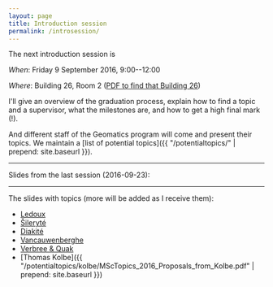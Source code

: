 ```yaml
---
layout: page
title: Introduction session
permalink: /introsession/
---
```


The next introduction session is 

_When_: Friday 9 September 2016, 9:00--12:00

_Where_: Building 26, Room 2 ([PDF to find that Building 26](http://studenten.tudelft.nl/fileadmin/Files/tudelft/over/contact_en_bereikbaarheid/Plattegrond_TUDelft.pdf))

I'll give an overview of the graduation process, explain how to find a
topic and a supervisor, what the milestones are, and how to get a high
final mark (!).

And different staff of the Geomatics program will come and present their topics.
We maintain a [list of potential topics]({{ "/potentialtopics/" | prepend: site.baseurl }}).


- - -

Slides from the last session (2016-09-23):

<script async class="speakerdeck-embed" data-id="7531eb84678742e39629cd27173790c2" data-ratio="1.33333333333333" src="//speakerdeck.com/assets/embed.js"></script>

- - -

The slides with topics (more will be added as I receive them):

  - [Ledoux](ledoux.pdf)
  - [Šileryté](sileryte.pdf)
  - [Diakité](diakite.pdf)
  - [Vancauwenberghe](vancauwenberghe.pdf)
  - [Verbree & Quak](verbree-quak.pdf)
  - [Thomas Kolbe]({{ "/potentialtopics/kolbe/MScTopics_2016_Proposals_from_Kolbe.pdf" | prepend: site.baseurl }})


